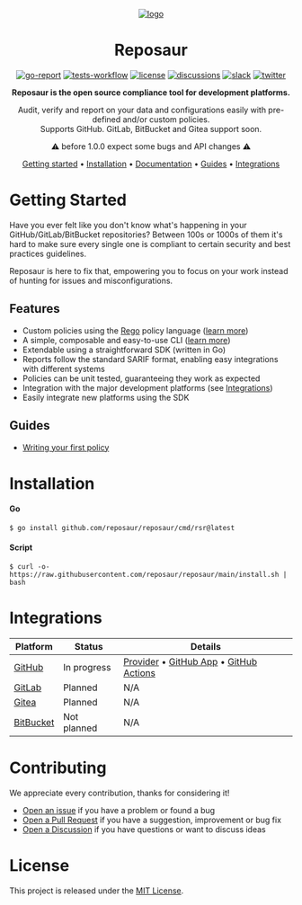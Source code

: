 <div align="center">

  [![logo][logo]][website]
  # Reposaur

  [![go-report][go-report-badge]][go-report]
  [![tests-workflow][tests-workflow-badge]][tests-workflow]
  [![license][license-badge]]()
  [![discussions][discussions-badge]][discussions]
  [![slack][slack-badge]][slack-invite]
  [![twitter][twitter-badge]][twitter]

  **Reposaur is the open source compliance tool for development platforms.**

  Audit, verify and report on your data and configurations easily with pre-defined and/or custom policies. <br />
  Supports GitHub. GitLab, BitBucket and Gitea support soon.
	
  ⚠️ before 1.0.0 expect some bugs and API changes ⚠️
	
  [Getting started](#getting-started) • 
  [Installation](#installation) • 
  [Documentation][docs] • 
  [Guides](#guides) • 
  [Integrations](#integrations)

</div>

# Getting Started

Have you ever felt like you don't know what's happening in your GitHub/GitLab/BitBucket repositories? Between 100s or 1000s of them it's hard to make sure every single one is compliant to certain security and best practices guidelines.

Reposaur is here to fix that, empowering you to focus on your work instead of hunting for issues and misconfigurations. 

## Features

- Custom policies using the [Rego][rego] policy language ([learn more][docs-policy])
- A simple, composable and easy-to-use CLI ([learn more][docs-cli])
- Extendable using a straightforward SDK (written in Go)
- Reports follow the standard SARIF format, enabling easy integrations with different systems
- Policies can be unit tested, guaranteeing they work as expected
- Integration with the major development platforms (see [Integrations](#integrations))
- Easily integrate new platforms using the SDK

## Guides

- [Writing your first policy](https://docs.reposaur.com/guides/writing-your-first-policy)

# Installation

#### Go

```shell
$ go install github.com/reposaur/reposaur/cmd/rsr@latest
```

#### Script

```shell
$ curl -o- https://raw.githubusercontent.com/reposaur/reposaur/main/install.sh | bash
```

# Integrations

| Platform               | Status      | Details                                                                                   |
| ---------------------- | ----------- | ----------------------------------------------------------------------------------------- |
| [GitHub][github]       | In progress | [Provider][github-provider] • [GitHub App][github-app] • [GitHub Actions][github-actions] |
| [GitLab][gitlab]       | Planned     | N/A                                                                                       |
| [Gitea][gitea]         | Planned     | N/A                                                                                       |
| [BitBucket][bitbucket] | Not planned | N/A                                                                                       |

# Contributing

We appreciate every contribution, thanks for considering it!

- [Open an issue][issues] if you have a problem or found a bug
- [Open a Pull Request][pulls] if you have a suggestion, improvement or bug fix
- [Open a Discussion][discussions] if you have questions or want to discuss ideas

# License

This project is released under the [MIT License](LICENSE).

[website]: https://reposaur.com
[docs]: https://docs.reposaur.com
[docs-policy]: https://docs.reposaur.com/policy
[docs-cli]: https://docs.reposaur.com/cli/exec
[issues]: https://github.com/reposaur/reposaur/issues
[pulls]: https://github.com/reposaur/reposaur/pulls
[logo]: https://user-images.githubusercontent.com/8532541/169531963-bafd3cbf-dadd-486d-83cc-10a4d39c1dbc.png
[rego]: https://www.openpolicyagent.org/docs/latest/policy-language/
[license]: https://github.com/reposaur/reposaur/blob/main/LICENSE
[license-badge]: https://img.shields.io/github/license/reposaur/reposaur?style=flat-square&color=blueviolet
[go-report]: https://goreportcard.com/report/github.com/reposaur/reposaur
[go-report-badge]: https://goreportcard.com/badge/github.com/reposaur/reposaur?style=flat-square&color=blueviolet
[tests-workflow]: https://github.com/reposaur/reposaur/actions/workflows/test.yml
[tests-workflow-badge]: https://img.shields.io/github/workflow/status/reposaur/reposaur/Test?label=tests&style=flat-square
[discussions]: https://github.com/orgs/reposaur/discussions
[discussions-badge]: https://img.shields.io/github/discussions/reposaur/reposaur?style=flat-square&color=blueviolet
[slack-invite]: https://join.slack.com/t/reposaur/shared_invite/zt-18kegr2sm-I50S~8TjnwOXITSvoa4DbA
[slack-badge]: https://img.shields.io/badge/slack-%40reposaur-blueviolet?style=flat-square
[twitter]: https://twitter.com/reposaurhq
[twitter-badge]: https://img.shields.io/badge/twitter-%40reposaurhq-blueviolet?style=flat-square
[github]: https://github.com
[github-app]: https://docs.reposaur.com/integrations/github-app
[github-actions]: https://docs.reposaur.com/integrations/github-actions
[github-provider]: https://docs.reposaur.com/integrations/github-provider
[gitlab]: https://gitlab.com
[gitea]: https://gitea.io
[bitbucket]: https://bitbucket.org
